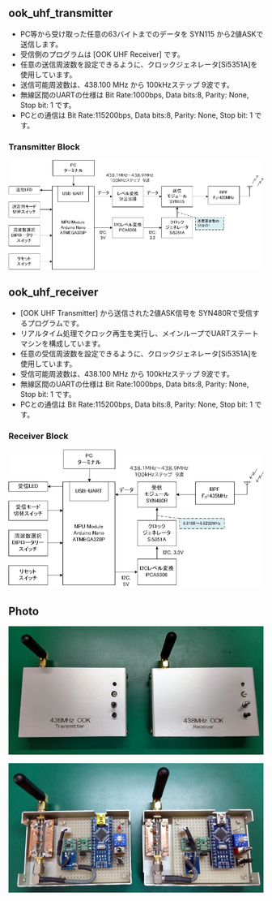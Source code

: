## ook_uhf_transmitter
* PC等から受け取った任意の63バイトまでのデータを SYN115 から2値ASKで送信します。
* 受信側のプログラムは [OOK UHF Receiver] です。
* 任意の送信周波数を設定できるように、クロックジェネレータ[Si5351A]を使用しています。
* 送信可能周波数は、438.100 MHz から 100kHzステップ 9波です。
* 無線区間のUARTの仕様は Bit Rate:1000bps, Data bits:8, Parity: None, Stop bit: 1 です。
* PCとの通信は Bit Rate:115200bps, Data bits:8, Parity: None, Stop bit: 1 です。

### Transmitter Block
![](https://github.com/7m4mon/ook_uhf_transceiver/blob/main/ook_uhf_transmitter_block.png)

## ook_uhf_receiver
* [OOK UHF Transmitter] から送信された2値ASK信号を SYN480Rで受信するプログラムです。
* リアルタイム処理でクロック再生を実行し、メインループでUARTステートマシンを構成しています。
* 任意の受信周波数を設定できるように、クロックジェネレータ[Si5351A]を使用しています。
* 受信可能周波数は、438.100 MHz から 100kHzステップ 9波です。
* 無線区間のUARTの仕様は Bit Rate:1000bps, Data bits:8, Parity: None, Stop bit: 1 です。
*  PCとの通信は Bit Rate:115200bps, Data bits:8, Parity: None, Stop bit: 1 です。

### Receiver Block
![](https://github.com/7m4mon/ook_uhf_transceiver/blob/main/ook_uhf_receiver_block.png)

## Photo

![](https://github.com/7m4mon/ook_uhf_transceiver/blob/main/pic_outside.jpg)

![](https://github.com/7m4mon/ook_uhf_transceiver/blob/main/pic_inside.jpg)




